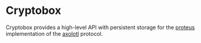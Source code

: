 # Cryptobox

Cryptobox provides a high-level API with persistent storage for the
[proteus][2] implementation of the [axolotl][3] protocol.

[2]: https://github.com/wireapp/proteus
[3]: https://github.com/trevp/axolotl/wiki

